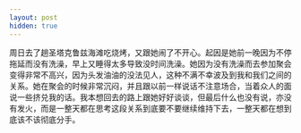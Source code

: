 ```yaml
---
layout: post
hidden: true
---
```

周日去了趟圣塔克鲁兹海滩吃烧烤，又跟她闹了不开心。起因是她前一晚因为不停拖延而没有洗澡，早上又睡得太多导致没时间洗澡。她因为没有洗澡而去参加聚会变得非常不高兴，因为头发油油的没法见人，这种不满不幸波及到我和我们之间的关系。她在聚会的时候非常沉闷，并且跟以前一样说话不注意场合，当着众人的面说一些挤兑我的话。我本想回去的路上跟她好好谈谈，但最后什么也没有说，亦没有发火，而是一整天都在思考这段关系到底要不要继续维持下去，一整天都在想到底该不该彻底分手。